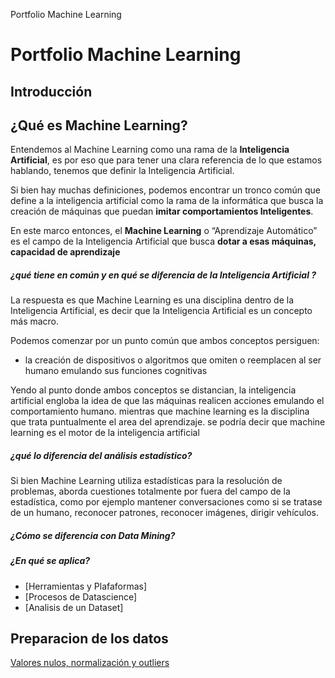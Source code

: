 
Portfolio Machine Learning

# Portfolio Machine Learning

## Introducción

## ¿Qué es Machine Learning?

Entendemos al Machine Learning como una rama de la **Inteligencia Artificial**, es por eso que para tener una clara referencia de lo que estamos hablando, tenemos que definir la Inteligencia Artificial.

Si bien hay muchas definiciones, podemos encontrar un tronco común que define a la inteligencia artificial como la rama de la informática que busca la creación de máquinas que puedan **imitar comportamientos Inteligentes**.

En este marco entonces, el **Machine Learning** o “Aprendizaje Automático” es el campo de la Inteligencia Artificial que busca **dotar a esas máquinas, capacidad de aprendizaje**

##### ¿qué tiene en común y en qué se diferencia de la Inteligencia Artificial ?
 La respuesta es que Machine Learning es una disciplina dentro de la Inteligencia Artificial, es decir que la Inteligencia Artificial es un concepto más macro.

 Podemos comenzar por un punto común que ambos conceptos persiguen:
 - la creación de dispositivos o algoritmos que omiten o reemplacen al ser humano emulando sus funciones cognitivas
 
Yendo al punto donde ambos conceptos se distancian, la inteligencia artificial engloba la idea de que las máquinas realicen acciones emulando el comportamiento humano. mientras que machine learning es la disciplina que trata puntualmente el area del aprendizaje. se podría decir que machine learning es el motor de la inteligencia artificial

##### ¿qué lo diferencia del análisis estadístico?
Si bien Machine Learning utiliza estadísticas para la resolución de problemas, aborda cuestiones totalmente por fuera del campo de la estadística, como por ejemplo mantener conversaciones como si se tratase de un humano, reconocer patrones, reconocer imágenes, dirigir vehículos.

##### ¿Cómo se diferencia con Data Mining?

##### ¿En qué se aplica?





 - [Herramientas y Plafaformas]
 - [Procesos de Datascience]
 - [Analisis de un Dataset]


## Preparacion de los datos

 [Valores nulos, normalización y outliers](https://github.com/nico6017/MachineLearning/blob/master/PRACTICOS%20DOMICILIARIOS%20%20UT02.pdf)








